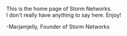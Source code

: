 This is the home page of Storm Networks.   
I don't really have anything to say here. Enjoy!

-Marjamjelly, Founder of Storm Networks

